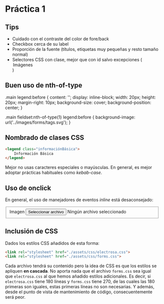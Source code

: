 # Práctica 1

## Tips
- Cuidado con el contraste del color de fore/back
- Checkbox cerca de su label
- Proporción de la fuente (títulos, etiquetas muy pequeñas y resto tamaño normal)
- Selectores CSS con clase, mejor que con id salvo excepciones ( <legend id="images-l">Imágenes</legend>) 

## Buen uso de nth-of-type
.main legend:before {
    content: '';
    display: inline-block;
    width: 20px;
    height: 20px;
    margin-right: 10px;
    background-size: cover;
    background-position: center;
}

.main fieldset:nth-of-type(1) legend:before {
    background-image: url('../images/forms/tags.svg');
}

## Nombrado de clases CSS

```html
<legend class="informaciónBásica">
    Información Básica
</legend>
```

Mejor no usas caracteres especiales o mayúsculas. En general, es mejor adoptar prácticas habituales como *kebab-case*.

## Uso de onclick

En general, el uso de manejadores de eventos *inline* está desaconsejado:

<fieldset class="form-section imagenes">    
    <label for="imagen">Imagen</label>
        <!-- Botón personalizado para seleccionar archivo -->
    <button type="button" class="btn seleccionar-archivo" onclick="document.getElementById('imagen').click();">
        Seleccionar archivo
    </button>
    <!-- Input tipo file que está oculto -->
    <input type="file" id="imagen" name="imagen" accept="image/*" style="display:none;">
    <span id="ningunArch">Ningún archivo seleccionado</span>
</fieldset>

## Inclusión de CSS

Dados los estilos CSS añadidos de esta forma:

```html
<link rel="stylesheet" href="./assets/css/electrosa.css">
<link rel="stylesheet" href="./assets/css/forms.css">
```

Cada archivo tendrá su contenido pero la idea de CSS es que los estilos se apliquen **en cascada**. No aporta nada que el archivo `forms.css` sea igual que `electrosa.css` al que hemos añadido estilos adicionales. Es decir, si `electrosa.css` tiene 180 líneas y `forms.css` tiene 270, de las cuales las 180 primeras son iguales, estas primeras líneas no son necesarias. Y además, desde el punto de vista de mantenimiento de código, consecuentemente será peor. 




